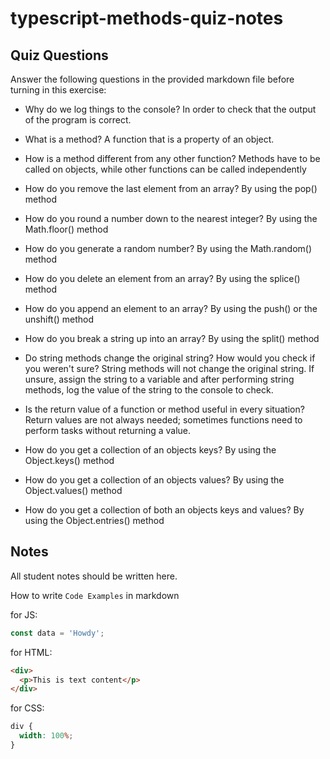 # typescript-methods-quiz-notes

## Quiz Questions

Answer the following questions in the provided markdown file before turning in this exercise:

- Why do we log things to the console?
  In order to check that the output of the program is correct.

- What is a method?
  A function that is a property of an object.

- How is a method different from any other function?
  Methods have to be called on objects, while other functions can be called independently

- How do you remove the last element from an array?
  By using the pop() method

- How do you round a number down to the nearest integer?
  By using the Math.floor() method

- How do you generate a random number?
  By using the Math.random() method

- How do you delete an element from an array?
  By using the splice() method

- How do you append an element to an array?
  By using the push() or the unshift() method

- How do you break a string up into an array?
  By using the split() method

- Do string methods change the original string? How would you check if you weren't sure?
  String methods will not change the original string. If unsure, assign the string to a variable and after performing string methods, log the value of the string to the console to check.

- Is the return value of a function or method useful in every situation?
  Return values are not always needed; sometimes functions need to perform tasks without returning a value.

- How do you get a collection of an objects keys?
  By using the Object.keys() method

- How do you get a collection of an objects values?
  By using the Object.values() method

- How do you get a collection of both an objects keys and values?
  By using the Object.entries() method

## Notes

All student notes should be written here.

How to write `Code Examples` in markdown

for JS:

```javascript
const data = 'Howdy';
```

for HTML:

```html
<div>
  <p>This is text content</p>
</div>
```

for CSS:

```css
div {
  width: 100%;
}
```
